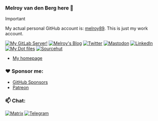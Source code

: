 ### Melroy van den Berg here 👋

> [!IMPORTANT] 
> My actual personal GitHub account is: [melroy89](https://github.com/melroy89). This is just my work account.

[![My GitLab Server!](https://img.shields.io/badge/GitLab-330F63?style=for-the-badge&logo=gitlab&logoColor=white)](https://gitlab.melroy.org/melroy)
[![Melroy's Blog](https://img.shields.io/badge/Blog-orange?style=for-the-badge&logo=hugo&logoColor=white)](https://blog.melroy.org)
[![Twitter](https://img.shields.io/badge/Twitter-1DA1F2?style=for-the-badge&logo=twitter&logoColor=white)](https://twitter.com/RealMelroy)
[![Mastodon](https://img.shields.io/badge/Mastodon-5C4DE4?style=for-the-badge&logo=mastodon&logoColor=white)](https://mastodon.melroy.org/@melroy)
[![LinkedIn](https://img.shields.io/badge/LinkedIn-0077B5?style=for-the-badge&logo=linkedin&logoColor=white)](https://www.linkedin.com/in/melroyvandenberg/)
[![My Dot files](https://img.shields.io/badge/Dot%20Files-green?style=for-the-badge&logo=Linux&logoColor=white)](https://gitlab.melroy.org/melroy/dotfiles)
[![Sourcehut](https://img.shields.io/badge/Sourcehut-gray?style=for-the-badge&logo=circle&logoColor=white)](https://sr.ht/~melroy/)

* [My homepage](https://melroy.org)

### ❤️ Sponsor me:

* [GitHub Sponsors](https://github.com/sponsors/melroy89)
* [Patreon](https://www.patreon.com/Melroy)

### 📫 Chat:

[![Matrix](https://img.shields.io/badge/Matrix-0dbd8b?style=for-the-badge&logo=matrix&logoColor=white)](https://matrix.to/#/@melroy:melroy.org)
[![Telegram](https://img.shields.io/badge/Telegram-2CA5E0?style=for-the-badge&logo=telegram&logoColor=white)](https://t.me/melroyvandenberg)
